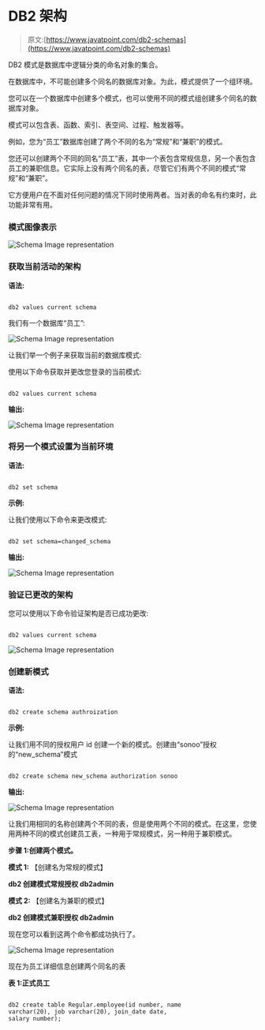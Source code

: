 # DB2 架构

> 原文:[https://www.javatpoint.com/db2-schemas](https://www.javatpoint.com/db2-schemas)

DB2 模式是数据库中逻辑分类的命名对象的集合。

在数据库中，不可能创建多个同名的数据库对象。为此，模式提供了一个组环境。

您可以在一个数据库中创建多个模式，也可以使用不同的模式组创建多个同名的数据库对象。

模式可以包含表、函数、索引、表空间、过程、触发器等。

例如，您为“员工”数据库创建了两个不同的名为“常规”和“兼职”的模式。

您还可以创建两个不同的同名“员工”表，其中一个表包含常规信息，另一个表包含员工的兼职信息。它实际上没有两个同名的表，尽管它们有两个不同的模式“常规”和“兼职”。

它方便用户在不面对任何问题的情况下同时使用两者。当对表的命名有约束时，此功能非常有用。

### 模式图像表示

![Schema Image representation](../Images/72a98535c4f0287657d6171a67f28f6a.png)

### 获取当前活动的架构

**语法:**

```

db2 values current schema

```

我们有一个数据库“员工”:

![Schema Image representation](../Images/fdd2ba4a4ae6354d969a02a2a8141324.png)

让我们举一个例子来获取当前的数据库模式:

使用以下命令获取并更改您登录的当前模式:

```

db2 values current schema

```

**输出:**

![Schema Image representation](../Images/7f174a72a8c7e0b409106c7efc348f3e.png)

### 将另一个模式设置为当前环境

**语法:**

```

db2 set schema  
```

**示例:**

让我们使用以下命令来更改模式:

```

db2 set schema=changed_schema

```

**输出:**

![Schema Image representation](../Images/841658f9d9498f89fdccc26161c7e4c6.png)

### 验证已更改的架构

您可以使用以下命令验证架构是否已成功更改:

```

db2 values current schema

```

![Schema Image representation](../Images/7fd0c291cdd71c68fa0f339fedf63b9c.png)

### 创建新模式

**语法:**

```

db2 create schema authroization 
```

**示例:**

让我们用不同的授权用户 id 创建一个新的模式。创建由“sonoo”授权的“new_schema”模式

```

db2 create schema new_schema authorization sonoo

```

**输出:**

![Schema Image representation](../Images/ef3767de564ab96ba9dc1f5aff0d7314.png)

让我们用相同的名称创建两个不同的表，但是使用两个不同的模式。在这里，您使用两种不同的模式创建员工表，一种用于常规模式，另一种用于兼职模式。

**步骤 1:创建两个模式。**

**模式 1:** 【创建名为常规的模式】

**db2 创建模式常规授权 db2admin**

**模式 2:** 【创建名为兼职的模式】

**db2 创建模式兼职授权 db2admin**

现在您可以看到这两个命令都成功执行了。

![Schema Image representation](../Images/03a752e9c114f84ae0b74fee9d4fb231.png)

现在为员工详细信息创建两个同名的表

**表 1:正式员工**

```

db2 create table Regular.employee(id number, name
varchar(20), job varchar(20), join_date date,
salary number);

```